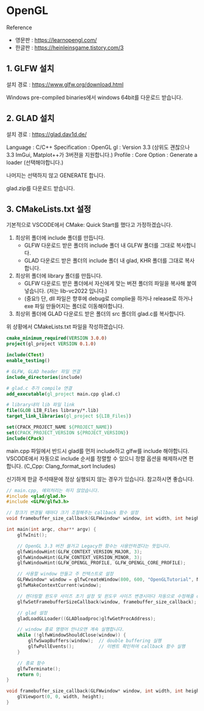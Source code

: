 # OpenGL

Reference
- 영문판 : https://learnopengl.com/
- 한글판 : https://heinleinsgame.tistory.com/3

## 1. GLFW 설치

설치 경로 : https://www.glfw.org/download.html

Windows pre-compiled binaries에서 windows 64bit를 다운로드 받습니다.

## 2. GLAD 설치

설치 경로 : https://glad.dav1d.de/

Language : C/C++
Specification : OpenGL
gl : Version 3.3 (상위도 괜찮으나 3.3 ImGui, Matplot++가 3버젼을 지원합니다.)
Profile : Core
Option : Generate a loader (선택해야합니다.)

나머지는 선택하지 않고 GENERATE 합니다.

glad.zip를 다운로드 받습니다.

## 3. CMakeLists.txt 설정

기본적으로 VSCODE에서 CMake: Quick Start를 했다고 가정하겠습니다.

1. 최상위 폴더에 include 폴더를 만듭니다.
   - GLFW 다운로드 받은 폴더의 include 폴더 내 GLFW 폴더를 그대로 복사합니다.
   - GLAD 다운로드 받은 폴더의 include 폴더 내 glad, KHR 폴더를 그대로 복사합니다.
2. 최상위 폴더에 library 폴더를 만듭니다.
   - GLFW 다운로드 받은 폴더에서 자신에게 맞는 버젼 폴더의 파일을 복사해 붙여넣습니다. (저는 lib-vc2022 입니다.)
   - (중요!) 단, dll 파일은 향후에 debug로 complie을 하거나 release로 하거나 exe 파일 만들어지는 폴더로 이동해야합니다.
3. 최상위 폴더에 GLAD 다운로드 받은 폴더의 src 폴더의 glad.c를 복사합니다.

위 상황에서 CMakeLists.txt 파일을 작성하겠습니다.

```cmake
cmake_minimum_required(VERSION 3.0.0)
project(gl_project VERSION 0.1.0)

include(CTest)
enable_testing()

# GLFW, GLAD header 파일 연결
include_directories(include)

# glad.c 추가 compile 연결
add_executable(gl_project main.cpp glad.c)

# library내의 lib 파일 link
file(GLOB LIB_Files library/*.lib)
target_link_libraries(gl_project ${LIB_Files})

set(CPACK_PROJECT_NAME ${PROJECT_NAME})
set(CPACK_PROJECT_VERSION ${PROJECT_VERSION})
include(CPack)
```

main.cpp 파일에서 반드시 glad를 먼저 include하고 glfw를 include 해야합니다. VSCODE에서 자동으로 include 순서를 정렬할 수 있으니 정렬 옵션을 해제하시면 편합니다. (C_Cpp: Clang_format_sort Includes)

신기하게 한글 주석때문에 정상 실행되지 않는 경우가 있습니다. 참고하시면 좋습니다.

```c
// main.cpp, 예외처리는 하지 않았습니다.
#include <glad/glad.h>
#include <GLFW/glfw3.h>

// 창크기 변경될 때마다 크기 조절해주는 callback 함수 설정
void framebuffer_size_callback(GLFWwindow* window, int width, int height);

int main(int argc, char** argv) {
    glfwInit();

    // OpenGL 3.3 버전 쓸거고 Legacy한 함수는 사용안하겠다는 뜻입니다.
    glfwWindowHint(GLFW_CONTEXT_VERSION_MAJOR, 3);
    glfwWindowHint(GLFW_CONTEXT_VERSION_MINOR, 3);
    glfwWindowHint(GLFW_OPENGL_PROFILE, GLFW_OPENGL_CORE_PROFILE);

    // 사용할 window 만들고 주 컨텍스트로 설정
    GLFWwindow* window = glfwCreateWindow(800, 600, "OpenGLTutorial", NULL, NULL);
    glfwMakeContextCurrent(window);

    // 렌더링할 윈도우 사이즈 초기 설정 및 윈도우 사이즈 변경시마다 자동으로 수정해줄 callback 등록
    glfwSetFramebufferSizeCallback(window, framebuffer_size_callback);

    // glad 설정
    gladLoadGLLoader((GLADloadproc)glfwGetProcAddress);

    // window 종료 명령어 안나오면 계속 실행합니다.
    while (!glfwWindowShouldClose(window)) {
        glfwSwapBuffers(window);  // double buffering 실행
        glfwPollEvents();         // 이벤트 확인하여 callback 함수 실행
    }

    // 종료 함수
    glfwTerminate();
    return 0;
}

void framebuffer_size_callback(GLFWwindow* window, int width, int height) {
    glViewport(0, 0, width, height);
}
```


